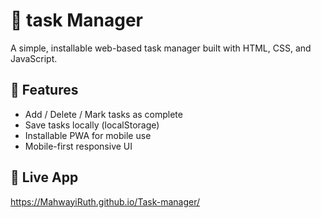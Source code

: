 # 📝 task Manager

A simple, installable web-based task manager built with HTML, CSS, and JavaScript.

## 🌟 Features
- Add / Delete / Mark tasks as complete
- Save tasks locally (localStorage)
- Installable PWA for mobile use
- Mobile-first responsive UI

## 🔗 Live App
https://MahwayiRuth.github.io/Task-manager/
